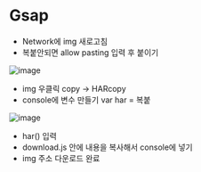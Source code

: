 # Gsap

- Network에 img 새로고침
- 복붙안되면 allow pasting 입력 후 붙이기

![image](https://github.com/OnlyREHA/Gsap/assets/145514740/b4323d42-f093-40a6-acaa-c1a93665542b)

- img 우클릭 copy -> HARcopy
- console에 변수 만들기 var har = 복붙

![image](https://github.com/OnlyREHA/Gsap/assets/145514740/a39180ee-91f9-4ea0-8410-8df5be81d8d1)

- har() 입력 
- download.js 안에 내용을 복사해서 console에 넣기
- img 주소 다운로드 완료

